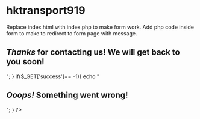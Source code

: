 # hktransport919

Replace index.html with index.php to make form work.
Add php code inside form to make to redirect to form page with message.
<?php
if($_GET['success']== 1){
    echo "<div>
                  <h2>
                      <em>Thanks</em> for contacting us!
                      We will get back to you soon!
                  </h2>
              </div>";
}
if($_GET['success']== -1){
    echo "<div>
                  <h2>
                      <em>Ooops!</em> Something went wrong!
                  </h2>
              </div>";
}
?>